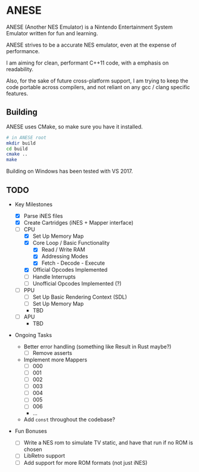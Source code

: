 # ANESE

ANESE (Another NES Emulator) is a Nintendo Entertainment System Emulator written
for fun and learning.

ANESE strives to be a accurate NES emulator, even at the expense of performance.

I am aiming for clean, performant C++11 code, with a emphasis on readability.

Also, for the sake of future cross-platform support, I am trying to keep the
code portable across compilers, and not reliant on any gcc / clang specific
features.

## Building

ANESE uses CMake, so make sure you have it installed.

```bash
# in ANESE root
mkdir build
cd build
cmake ..
make
```

Building on Windows has been tested with VS 2017.

## TODO

- Key Milestones
  - [x] Parse iNES files
  - [x] Create Cartridges (iNES + Mapper interface)
  - [ ] CPU
    - [x] Set Up Memory Map
    - [x] Core Loop / Basic Functionality
      - [x] Read / Write RAM
      - [x] Addressing Modes
      - [x] Fetch - Decode - Execute
    - [x] Official Opcodes Implemented
    - [ ] Handle Interrupts
    - [ ] Unofficial Opcodes Implemented (?)
  - [ ] PPU
    - [ ] Set Up Basic Rendering Context (SDL)
    - [ ] Set Up Memory Map
    - TBD
  - [ ] APU
    - TBD

- Ongoing Tasks
  - Better error handling (something like Result in Rust maybe?)
    - [ ] Remove asserts
  - Implement more Mappers
    - [ ] 000
    - [ ] 001
    - [ ] 002
    - [ ] 003
    - [ ] 004
    - [ ] 005
    - [ ] 006
    - ...
  - Add `const` throughout the codebase?

- Fun Bonuses
  - [ ] Write a NES rom to simulate TV static, and have that run if no ROM is
        chosen
  - [ ] LibRetro support
  - [ ] Add support for more ROM formats (not just iNES)
